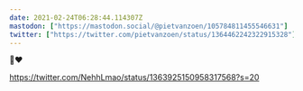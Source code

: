 ```yaml
---
date: 2021-02-24T06:28:44.114307Z
mastodon: ["https://mastodon.social/@pietvanzoen/105784811455546631"]
twitter: ["https://twitter.com/pietvanzoen/status/1364462242322915328"]
---
```

🤯❤️

https://twitter.com/NehhLmao/status/1363925150958317568?s=20
